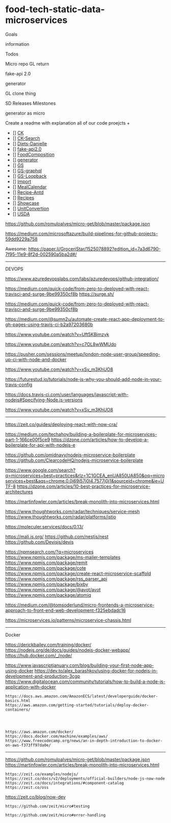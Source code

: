# food-tech-static-data-microservices

Goals

information

Todos


Micro repo
GL return

fake-api 2.0

generator

GL clone thing

SD Releases Milestones

generator as micro

Create a readme with explanation all of our code proejcts +

- [] [CK](/projects/CK/Readme.md)
- [] [CK-Search]()
- [] [Diets-Danielle]()
- [] [fake-api2.0]()
- [] [FoodComposition]()
- [] [generator]()
- [] [GS]()
- [] [GS-graphql]()
- [] [GS-Loopback]()
- [] [Import]()
- [] [MealCalendar]()
- [] [Recipe-Antd]()
- [] [Recipes]()
- [] [Showcase]()
- [] [UnitConvertion]()
- [] [USDA]()


https://github.com/romuloalves/micro-get/blob/master/package.json

https://medium.com/microsoftazure/build-pipelines-for-github-projects-59dd9229a758

Awesome: https://paper.li/GroceriStar/1525078892?edition_id=7a3d6790-7f95-11e9-8f2d-002590a5ba2d#/

-----

DEVOPS


https://www.azuredevopslabs.com/labs/azuredevops/github-integration/



https://medium.com/quick-code/from-zero-to-deployed-with-react-travisci-and-surge-9be99350cf8b
https://surge.sh/


https://medium.com/quick-code/from-zero-to-deployed-with-react-travisci-and-surge-9be99350cf8b

https://medium.com/@sumn2u/automate-create-react-app-deployment-to-gh-pages-using-travis-ci-b2a97203680b



https://www.youtube.com/watch?v=Uft5KBimzyk

https://www.youtube.com/watch?v=c7OL8wWMUdo

https://pusher.com/sessions/meetup/london-node-user-group/speeding-up-ci-with-node-and-docker

https://www.youtube.com/watch?v=xSv_m3KhUO8

https://futurestud.io/tutorials/node-js-why-you-should-add-node-in-your-travis-config


https://docs.travis-ci.com/user/languages/javascript-with-nodejs#Specifying-Node.js-versions


https://www.youtube.com/watch?v=xSv_m3KhUO8














----




https://zeit.co/guides/deploying-react-with-now-cra/



https://medium.com/techahoy/building-a-boilerplate-for-microservices-part-1-166ce00f5ce9
https://dzone.com/articles/how-to-develop-a-boilerplate-for-api-with-nodejs-e

https://github.com/omidnavy/nodejs-microservice-boilerplate
https://github.com/ClearcodeHQ/nodejs-microservice-boilerplate


https://www.google.com/search?q=microservices+best+practices&rlz=1C1GCEA_enUA850UA850&oq=microservices+best&aqs=chrome.0.0j69i57j0l4.7577j0j1&sourceid=chrome&ie=UTF-8
https://dzone.com/articles/10-best-practices-for-microservice-architectures


https://martinfowler.com/articles/break-monolith-into-microservices.html

https://www.thoughtworks.com/radar/techniques/service-mesh
https://www.thoughtworks.com/radar/platforms/istio

  https://moleculer.services/docs/0.13/

  https://mali.js.org/
  https://github.com/nestjs/nest
  https://github.com/Devisjs/devis


  https://npmsearch.com/?q=microservices
  https://www.npmjs.com/package/ms-mailer-templates
  https://www.npmjs.com/package/remit
  https://www.npmjs.com/package/cote
  https://www.npmjs.com/package/create-react-microservice-scaffold
  https://www.npmjs.com/package/rss_parser_api
  https://www.npmjs.com/package/bixby
  https://www.npmjs.com/package/@avot/avot
  https://www.npmjs.com/package/atomiq

  https://medium.com/@tomsoderlund/micro-frontends-a-microservice-approach-to-front-end-web-development-f325ebdadc16

https://microservices.io/patterns/microservice-chassis.html

  ----

  Docker

  https://derickbailey.com/training/docker/
  https://nodejs.org/de/docs/guides/nodejs-docker-webapp/
  https://hub.docker.com/_/node/

https://www.javascriptjanuary.com/blog/building-your-first-node-app-using-docker
https://dev.to/alex_barashkov/using-docker-for-nodejs-in-development-and-production-3cgp
  https://www.digitalocean.com/community/tutorials/how-to-build-a-node-js-application-with-docker



    https://docs.aws.amazon.com/AmazonECS/latest/developerguide/docker-basics.html
    https://aws.amazon.com/getting-started/tutorials/deploy-docker-containers/




    https://aws.amazon.com/docker/
    https://docs.docker.com/machine/examples/aws/
    https://www.freecodecamp.org/news/an-in-depth-introduction-to-docker-on-aws-f373ff97da0e/
----

https://github.com/romuloalves/micro-get/blob/master/package.json
    https://martinfowler.com/articles/break-monolith-into-microservices.html



    https://zeit.co/examples/nodejs/
    https://zeit.co/docs/v2/deployments/official-builders/node-js-now-node
    https://zeit.co/docs/integrations/#component-catalog
    https://zeit.co/oss

https://zeit.co/blog/now-dev

    https://github.com/zeit/micro#testing

    https://github.com/zeit/micro#error-handling
